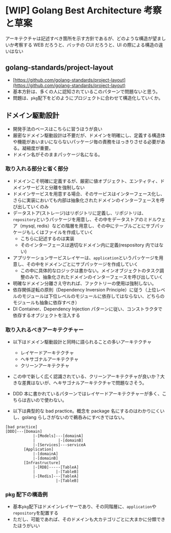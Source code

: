 # [WIP] Golang Best Architecture 考察と草案

アーキテクチャは記述すべき箇所を示す方針であるが、どのような構造が望ましいか考察する
WEB だろうと、バッチの CUI だろうと、UI の際による構造の違いはない

## golang-standards/project-layout

- [https://github.com/golang-standards/project-layout](https://github.com/golang-standards/project-layout)
- 基本方針は、多くの人に認知されているこのパターンで問題ないと思う。
- 問題は、`pkg`配下をどのようにプロジェクトに合わせて構造化していくか。

## ドメイン駆動設計

- 開発手法のベースはこちらに習うほうが良い
- 厳密なドメイン駆動設計は不要だが、ドメインを明確にし、定義する構造体や機能があいまいにならないパッケージ毎の責務をはっきりさせる必要がある。凝縮度が重要。
- ドメイン名がそのままパッケージ名になる。

### 取り入れる部分と省く部分

- ドメインこそ明確に定義するが、厳密に値オブジェクト、エンティティ、ドメインサービスと分離を強制しない
- ドメインサービスを用意する場合、そのサービスはインターフェース化し、さらに実装においても内部は抽象化されたドメインのインターフェースを呼び出していくのみ
- データストア(ストレージ)はリポジトリに定義し、リポジトリは、`repository`というパッケージを用意し、その中をデータストアのミドルウェア（mysql, redis）などの階層を用意し、その中にテーブルごとにサブパッケージもしくはファイルを作成していく
  - こちらに記述するのは実装
  - そのインターフェースは適切なドメイン内に定義(respository 内ではない)
- アプリケーションサービスレイヤーは、`application`というパッケージを用意し、その中をドメインごとにサブパッケージを作成していく
  - この中に具体的なロジックは書かない。メインオブジェクトのタスク調整のみで、抽象化されたドメインのインターフェースを呼び出していく
- 明確なドメイン分離さえ守れれば、ファクトリーの使用は強制しない。
- 依存関係逆転の原則（Dependency Inversion Principle）に従う（上位レベルのモジュールは下位レベルのモジュールに依存してはならない、どちらのモジュールも抽象に依存すべき）
- DI Container、Dependency Injection パターンに従い、コンストラクタで依存するオブジェクトを注入する

### 取り入れるべきアーキテクチャー

- 以下はドメイン駆動設計と同時に語られることの多いアーキテクチャ

  - レイヤードアーキテクチャ
  - ヘキサゴナルアーキテクチャ
  - クリーンアーキテクチャ

- この中で新しく広く認識されている、クリーンアーキテクチャが良いか？大きな差異はないが、ヘキサゴナルアーキテクチャで問題なさそう。
- DDD 本に書かれているパターンではレイヤードアーキテクチャーが多く、こちらは古いので使わない。
- 以下は典型的な bad practice。概念を package 名にするのはわかりにくいし、golang らしさがないので鵜呑みにすべきではない。

```
[bad practice]
[DDD]---[Domain]
            |-[Models]---[domainA]
            |          |-[domainB]
            |-[Services]---serviceA
        [Application]
            |-[domainA]
            |-[domainB]
        [Infrastructure]
            |-[RDB]-----[TableA]
            |         |-[TableB]
            |-[Redis]---[TableA]
                      |-[TableB]
```

### pkg 配下の構造例

- 基本`pkg`配下はドメインレイヤーであり、その同階層に、`application`や`repository`を配置する
- ただし、可能であれば、そのドメインも大カテゴリごとに大まかに分類できたほうがいい
